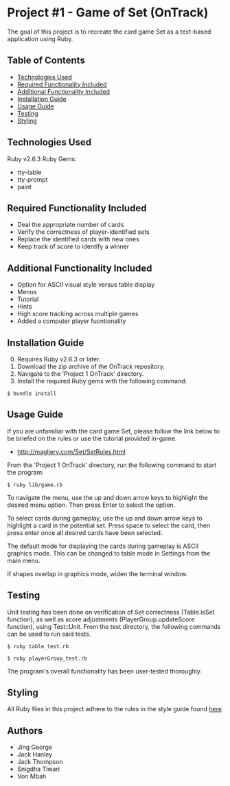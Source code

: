 # Project #1 - Game of Set (OnTrack)
The goal of this project is to recreate the card game Set as a text-based application using Ruby.

## Table of Contents
* [Technologies Used](#technologies-used)
* [Required Functionality Included](#required-functionality)
* [Additional Functionality Included](#additional-functionality)
*  [Installation Guide](#installation-guide)
* [Usage Guide](#usage-guide)
* [Testing](#testing)
* [Styling](#styling)

## Technologies Used
Ruby v2.6.3
Ruby Gems:
- tty-table
- tty-prompt
- paint

## Required Functionality Included
- Deal the appropriate number of cards
- Verify the correctness of player-identified sets
- Replace the identified cards with new ones
- Keep track of score to identify a winner

## Additional Functionality Included
- Option for ASCII visual style versus table display
- Menus
- Tutorial
- Hints
- High score tracking across multiple games
- Added a computer player fucntionality


## Installation Guide
0. Requires Ruby v2.6.3 or later.
1. Download the zip archive of the OnTrack repository.
2. Navigate to the 'Project 1 OnTrack' directory.
3. Install the required Ruby gems with the following command:
```
$ bundle install
```

## Usage Guide
If you are unfamiliar with the card game Set, please follow the link below to be briefed on the rules or use the tutorial provided in-game.
- http://magliery.com/Set/SetRules.html

From the 'Project 1 OnTrack' directory, run the following command to start the program:
```
$ ruby lib/game.rb
```

To navigate the menu, use the up and down arrow keys to highlight the desired menu option. Then press Enter to select the option.

To select cards during gameplay, use the up and down arrow keys to highlight a card in the potential set. Press space to select the card, then press enter once all desired cards have been selected.

The default mode for displaying the cards during gameplay is ASCII graphics mode. This can be changed to table mode in Settings from the main menu.

If shapes overlap in graphics mode, widen the terminal window.

## Testing
Unit testing has been done on verification of Set correctness (Table.isSet function), as well as score adjustments (PlayerGroup.updateScore function), using Test::Unit.
From the test directory, the following commands can be used to run said tests.
```
$ ruby table_test.rb
```
```
$ ruby playerGroup_test.rb
```

The program's overall functionality has been user-tested thoroughly.

## Styling
All Ruby files in this project adhere to the rules in the style guide found [here](https://github.com/airbnb/ruby).

## Authors
- Jing George
- Jack Hanley
- Jack Thompson
- Snigdha Tiwari
- Von Mbah
